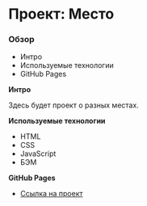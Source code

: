 # Проект: Место

### Обзор
* Интро
* Используемые технологии
* GitHub Pages

**Интро**

Здесь будет проект о разных местах.

**Используемые технологии**
* HTML
* CSS
* JavaScript
* БЭМ

**GitHub Pages**

* [Ссылка на проект](https://yaroslav-leyman.github.io/mesto-project/)
